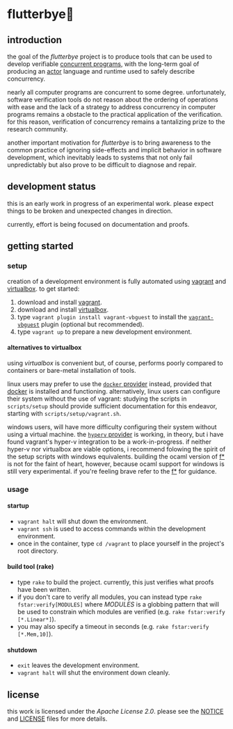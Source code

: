flutterbye🦋
============

introduction
------------

the goal of the *flutterbye* project is to produce tools that can be used to develop verifiable [concurrent programs](https://en.wikipedia.org/wiki/Concurrent_computing), with the long-term goal of producing an [actor](https://en.wikipedia.org/wiki/Actor_model) language and runtime used to safely describe concurrency.

nearly all computer programs are concurrent to some degree. unfortunately, software verification tools do not reason about the ordering of operations with ease and the lack of a strategy to address concurrency in computer programs remains a obstacle to the practical application of the verification. for this reason, verification of concurrency remains a tantalizing prize to the research community.

another important motivation for *flutterbye* is to bring awareness to the common practice of ignoring side-effects and implicit behavior in software development, which inevitably leads to systems that not only fail unpredictably but also prove to be difficult to diagnose and repair.

development status
------------------

this is an early work in progress of an experimental work. please expect things to be broken and unexpected changes in direction.

currently, effort is being focused on documentation and proofs.

getting started
---------------

### setup

creation of a development environment is fully automated using [vagrant](http://vagrantup.com) and [virtualbox](http://virtualbox.org). to get started:

1. download and install [vagrant](http://vagrantup.com).
2. download and install [virtualbox](http://virtualbox.org).
3. type `vagrant plugin install vagrant-vbguest` to install the [`vagrant-vbguest`](https://github.com/dotless-de/vagrant-vbguest) plugin (optional but recommended).
4. type `vagrant up` to prepare a new development environment.

#### alternatives to virtualbox

using *virtualbox* is convenient but, of course, performs poorly compared to containers or bare-metal installation of tools.

linux users may prefer to use the [`docker` provider](https://www.vagrantup.com/docs/docker/) instead, provided that [docker](https://www.docker.com/) is installed and functioning. alternatively, linux users can configure their system without the use of vagrant: studying the scripts in `scripts/setup` should provide sufficient documentation for this endeavor, starting with `scripts/setup/vagrant.sh`.

windows users, will have more difficulty configuring their system without using a virtual machine. the [`hyperv` provider](https://www.vagrantup.com/docs/hyperv/) is working, in theory, but i have found vagrant's hyper-v integration to be a work-in-progress. if neither hyper-v nor virtualbox are viable options, i recommend folowing the spirit of the setup scripts with windows equivalents. building the ocaml version of [f\*](http://fstar-lang.org) is not for the faint of heart, however, because ocaml support for windows is still very experimental. if you're feeling brave refer to the [f\*](http://fstar-lang.org) for guidance.

### usage

#### startup
- `vagrant halt` will shut down the environment.
- `vagrant ssh` is used to access commands within the development environment.
- once in the container, type `cd /vagrant` to place yourself in the project's root directory.

#### build tool (rake)
- type `rake` to build the project. currently, this just verifies what proofs have been written.
- if you don't care to verify all modules, you can instead type `rake fstar:verify[MODULES]` where *MODULES* is a globbing pattern that will be used to constrain which modules are verified (e.g. `rake fstar:verify [*.Linear*]`).
- you may also specify a timeout in seconds (e.g. `rake fstar:verify [*.Mem,10]`).

#### shutdown
- `exit` leaves the development environment.
- `vagrant halt` will shut the environment down cleanly.


license
-------

this work is licensed under the *Apache License 2.0*. please see the [NOTICE](./NOTICE) and [LICENSE](./LICENSE) files for more details.
